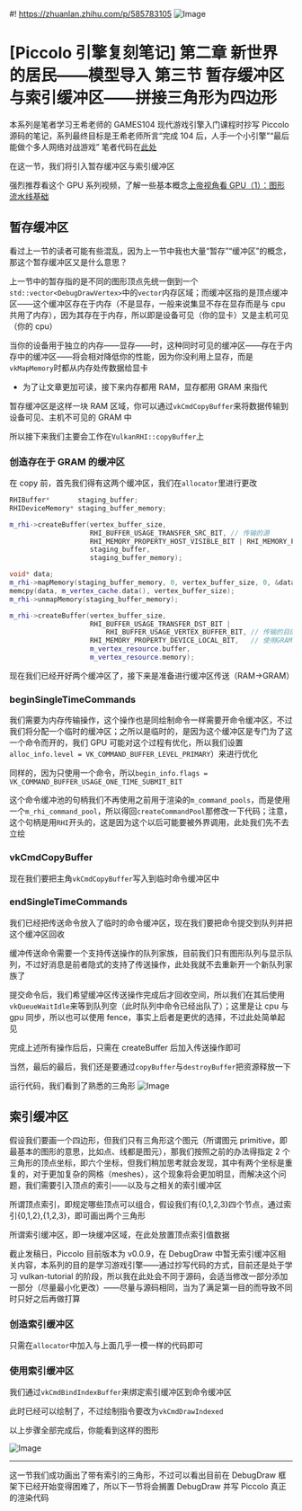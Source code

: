 ﻿#! https://zhuanlan.zhihu.com/p/585783105
![Image](https://pic4.zhimg.com/80/v2-85eedb2f9327d463360a2f3d43e56825.png)

# [Piccolo 引擎复刻笔记] 第二章 新世界的居民——模型导入 第三节 暂存缓冲区与索引缓冲区——拼接三角形为四边形

本系列是笔者学习王希老师的 GAMES104 现代游戏引擎入门课程时抄写 Piccolo 源码的笔记，系列最终目标是王希老师所言“完成 104 后，人手一个小引擎”“最后能做个多人网络对战游戏”
笔者代码在[此处](https://github.com/AmamiyaRenn/MyPiccolo/tree/v2.3)

在这一节，我们将引入暂存缓冲区与索引缓冲区

强烈推荐看这个 GPU 系列视频，了解一些基本概念[上帝视角看 GPU（1）：图形流水线基础](https://www.bilibili.com/video/BV1P44y1V7bu/?share_source=copy_web&vd_source=78fca262a252b90390c3caa57c3e6f1b)

## 暂存缓冲区

看过上一节的读者可能有些混乱，因为上一节中我也大量“暂存”“缓冲区”的概念，那这个暂存缓冲区又是什么意思？

上一节中的暂存指的是不同的图形顶点先统一倒到一个`std::vector<DebugDrawVertex>`中的`vector`内存区域；而缓冲区指的是顶点缓冲区——这个缓冲区存在于内存（不是显存，一般来说集显不存在显存而是与 cpu 共用了内存），因为其存在于内存，所以即是设备可见（你的显卡）又是主机可见（你的 cpu）

当你的设备用于独立的内存——显存——时，这种同时可见的缓冲区——存在于内存中的缓冲区——将会相对降低你的性能，因为你没利用上显存，而是`vkMapMemory`时都从内存处传数据给显卡

-   为了让文章更加可读，接下来内存都用 RAM，显存都用 GRAM 来指代

暂存缓冲区是这样一块 RAM 区域，你可以通过`vkCmdCopyBuffer`来将数据传输到设备可见、主机不可见的 GRAM 中

所以接下来我们主要会工作在`VulkanRHI::copyBuffer`上

### 创造存在于 GRAM 的缓冲区

在 copy 前，首先我们得有这两个缓冲区，我们在`allocator`里进行更改

```c++
RHIBuffer*       staging_buffer;
RHIDeviceMemory* staging_buffer_memory;

m_rhi->createBuffer(vertex_buffer_size,
                    RHI_BUFFER_USAGE_TRANSFER_SRC_BIT, // 传输的源
                    RHI_MEMORY_PROPERTY_HOST_VISIBLE_BIT | RHI_MEMORY_PROPERTY_HOST_COHERENT_BIT, // 使用RAM
                    staging_buffer,
                    staging_buffer_memory);

void* data;
m_rhi->mapMemory(staging_buffer_memory, 0, vertex_buffer_size, 0, &data);
memcpy(data, m_vertex_cache.data(), vertex_buffer_size);
m_rhi->unmapMemory(staging_buffer_memory);

m_rhi->createBuffer(vertex_buffer_size,
                    RHI_BUFFER_USAGE_TRANSFER_DST_BIT |
                        RHI_BUFFER_USAGE_VERTEX_BUFFER_BIT, // 传输的目的地|用做顶点缓冲
                    RHI_MEMORY_PROPERTY_DEVICE_LOCAL_BIT,   // 使用GRAM
                    m_vertex_resource.buffer,
                    m_vertex_resource.memory);
```

现在我们已经开好两个缓冲区了，接下来是准备进行缓冲区传送（RAM->GRAM）

### beginSingleTimeCommands

我们需要为内存传输操作，这个操作也是同绘制命令一样需要开命令缓冲区，不过我们将分配一个临时的缓冲区；之所以是临时的，是因为这个缓冲区是专门为了这一个命令而开的，我们 GPU 可能对这个过程有优化，所以我们设置`alloc_info.level = VK_COMMAND_BUFFER_LEVEL_PRIMARY`）来进行优化

同样的，因为只使用一个命令，所以`begin_info.flags = VK_COMMAND_BUFFER_USAGE_ONE_TIME_SUBMIT_BIT`

这个命令缓冲池的句柄我们不再使用之前用于渲染的`m_command_pools`，而是使用一个`m_rhi_command_pool`，所以得回`createCommandPool`那修改一下代码；注意，这个句柄是用`RHI`开头的，这是因为这个以后可能要被外界调用，此处我们先不去立绘

### vkCmdCopyBuffer

现在我们要把主角`vkCmdCopyBuffer`写入到临时命令缓冲区中

### endSingleTimeCommands

我们已经把传送命令放入了临时的命令缓冲区，现在我们要把命令提交到队列并把这个缓冲区回收

缓冲传送命令需要一个支持传送操作的队列家族，目前我们只有图形队列与显示队列，不过好消息是前者隐式的支持了传送操作，此处我就不去重新开一个新队列家族了

提交命令后，我们希望缓冲区传送操作完成后才回收空间，所以我们在其后使用`vkQueueWaitIdle`来等到队列空（此时队列中命令已经出队了）；这里是让 cpu 与 gpu 同步，所以也可以使用 fence，事实上后者是更优的选择，不过此处简单起见

完成上述所有操作后后，只需在 createBuffer 后加入传送操作即可

当然，最后的最后，我们还是要通过`copyBuffer`与`destroyBuffer`把资源释放一下

运行代码，我们看到了熟悉的三角形
![Image](https://pic4.zhimg.com/80/v2-74f1e74726b0daa6e374ba85f1f6eb04.png)

## 索引缓冲区

假设我们要画一个四边形，但我们只有三角形这个图元（所谓图元 primitive，即最基本的图形的意思，比如点、线都是图元），那我们按照之前的办法得指定 2 个三角形的顶点坐标，即六个坐标，但我们稍加思考就会发现，其中有两个坐标是重复的，对于更加复杂的网格（meshes），这个现象将会更加明显，而解决这个问题，我们需要引入顶点的索引——以及与之相关的索引缓冲区

所谓顶点索引，即规定哪些顶点可以组合，假设我们有{0,1,2,3}四个节点，通过索引{0,1,2},{1,2,3}，即可画出两个三角形

所谓索引缓冲区，即一块缓冲区域，在此处放置顶点索引值数据

截止发稿日，Piccolo 目前版本为 v0.0.9，在 DebugDraw 中暂无索引缓冲区相关内容，本系列的目的是学习游戏引擎——通过抄写代码的方式，目前还是处于学习 vulkan-tutorial 的阶段，所以我在此处会不同于源码，会适当修改一部分添加一部分（尽量最小化更改）——尽量与源码相同，当为了满足第一目的而导致不同时只好之后再做打算

### 创造索引缓冲区

只需在`allocator`中加入与上面几乎一模一样的代码即可

### 使用索引缓冲区

我们通过`vkCmdBindIndexBuffer`来绑定索引缓冲区到命令缓冲区

此时已经可以绘制了，不过绘制指令要改为`vkCmdDrawIndexed`

以上步骤全部完成后，你能看到这样的图形

![Image](https://pic4.zhimg.com/80/v2-85eedb2f9327d463360a2f3d43e56825.png)

---

这一节我们成功画出了带有索引的三角形，不过可以看出目前在 DebugDraw 框架下已经开始变得困难了，所以下一节将会搁置 DebugDraw 并写 Piccolo 真正的渲染代码
